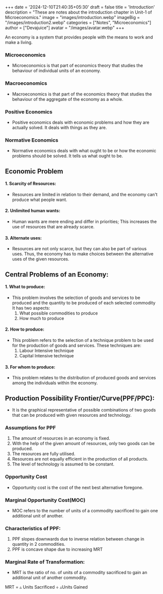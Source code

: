 +++
date = '2024-12-10T21:40:35+05:30'
draft = false
title = 'Introduction'
description = "These are notes about the introduction chapter in Unit-1 of Microeconomics."
image = "images/introduction.webp"
imageBig = "/images/introduction2.webp"
categories = ["Notes", "Microeconomics"]
author = ["Devajuice"]
avatar = "/images/avatar.webp"
+++

An economy is a system that provides people with the means to work and make a living.

### Microeconomics 
- Microeconomics is that part of economics theory that studies the behaviour of individual units of an economy.
### Macroeconomics
- Macroeconomics is that part of the economics theory that studies the behaviour of the aggregate of the economy as a whole.
### Positive Economics 
- Positive economics deals with economic problems and how they are actually solved. It deals with things as they are.
### Normative Economics
- Normative economics deals with what ought to be or how the economic problems should be solved. It tells us what ought to be.

## Economic Problem
#### 1. Scarcity of Resources: 
- Resources are limited in relation to their demand, and the economy can't produce what people want.
#### 2. Unlimited human wants: 
- Human wants are mere ending and differ in priorities; This increases the use of resources that are already scarce.
#### 3. Alternate uses:
- Resources are not only scarce, but they can also be part of various uses. Thus, the economy has to make choices between the alternative uses of the given resources. 

## Central Problems of an Economy:
#### 1. What to produce: 
- This problem involves the selection of goods and services to be produced and the quantity to be produced of each selected commodity It has two aspects:
	1. What possible commodities to produce
	2. How much to produce
#### 2. How to produce:
- This problem refers to the selection of a technique problem to be used for the production of goods and services. These techniques are:
	1. Labour Intensive technique
	2. Capital Intensive technique
#### 3. For whom to produce: 
- This problem relates to the distribution of produced goods and services among the individuals within the economy.

## Production Possibility Frontier/Curve(PPF/PPC): 
- It is the graphical representative of possible combinations of two goods that can be produced with given resources and technology. 

### Assumptions for PPF
1. The amount of resources in an economy is fixed.
2. With the help of the given amount of resources, only two goods can be produced.
3. The resources are fully utilised. 
4. Resources are not equally efficient in the production of all products.
5. The level of technology is assumed to be constant.

### Opportunity Cost
- Opportunity cost is the cost of the next best alternative foregone.

### Marginal Opportunity Cost(MOC)
- MOC refers to the number of units of a commodity sacrificed to gain one additional unit of another.

### Characteristics of PPF:
1. PPF slopes downwards due to inverse relation between change in quantity in 2 commodities.
2. PPF is concave shape due to increasing MRT

### Marginal Rate of Transformation:
- MRT is the ratio of no. of units of a commodity sacrificed to gain an additional unit of another commodity.


MRT = ▵ Units Sacrificed ÷ ▵Units Gained

